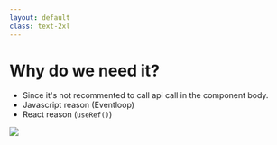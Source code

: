 ```yaml
---
layout: default
class: text-2xl
---
```


# Why do we need it?

- Since it's not recommented to call api call in the component body.
- Javascript reason (Eventloop)
- React reason (`useRef()`)

<img src="/images/03-why-01.png" class="code h-70 m-auto"  />
